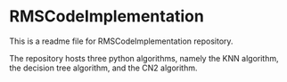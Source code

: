# RMSCodeImplementation

This is a readme file for RMSCodeImplementation repository. 

The repository hosts three python algorithms, namely the KNN algorithm, the decision tree algorithm, and the CN2 algorithm. 


